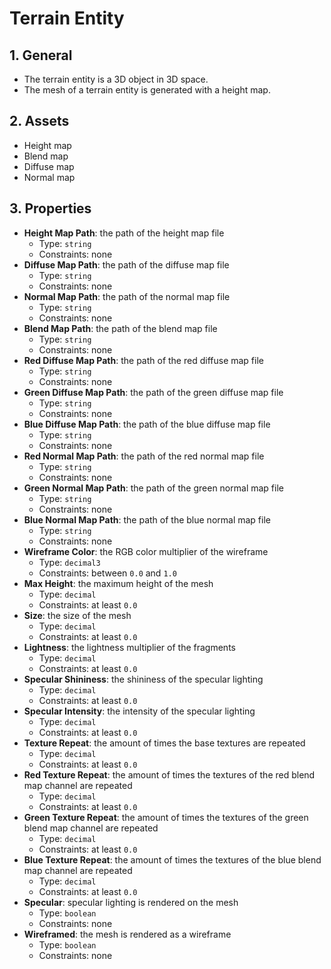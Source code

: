 # Terrain Entity

## 1. General

- The terrain entity is a 3D object in 3D space.
- The mesh of a terrain entity is generated with a height map.

## 2. Assets

- Height map
- Blend map
- Diffuse map
- Normal map

## 3. Properties

- **Height Map Path**: the path of the height map file
  - Type: `string`
  - Constraints: none
- **Diffuse Map Path**: the path of the diffuse map file
  - Type: `string`
  - Constraints: none
- **Normal Map Path**: the path of the normal map file
  - Type: `string`
  - Constraints: none
- **Blend Map Path**: the path of the blend map file
  - Type: `string`
  - Constraints: none
- **Red Diffuse Map Path**: the path of the red diffuse map file
  - Type: `string`
  - Constraints: none
- **Green Diffuse Map Path**: the path of the green diffuse map file
  - Type: `string`
  - Constraints: none
- **Blue Diffuse Map Path**: the path of the blue diffuse map file
  - Type: `string`
  - Constraints: none
- **Red Normal Map Path**: the path of the red normal map file
  - Type: `string`
  - Constraints: none
- **Green Normal Map Path**: the path of the green normal map file
  - Type: `string`
  - Constraints: none
- **Blue Normal Map Path**: the path of the blue normal map file
  - Type: `string`
  - Constraints: none
- **Wireframe Color**: the RGB color multiplier of the wireframe
  - Type: `decimal3`
  - Constraints: between `0.0` and `1.0`
- **Max Height**: the maximum height of the mesh
  - Type: `decimal`
  - Constraints: at least `0.0`
- **Size**: the size of the mesh
  - Type: `decimal`
  - Constraints: at least `0.0`
- **Lightness**: the lightness multiplier of the fragments
  - Type: `decimal`
  - Constraints: at least `0.0`
- **Specular Shininess**: the shininess of the specular lighting
  - Type: `decimal`
  - Constraints: at least `0.0`
- **Specular Intensity**: the intensity of the specular lighting
  - Type: `decimal`
  - Constraints: at least `0.0`
- **Texture Repeat**: the amount of times the base textures are repeated
  - Type: `decimal`
  - Constraints: at least `0.0`
- **Red Texture Repeat**: the amount of times the textures of the red blend map channel are repeated
  - Type: `decimal`
  - Constraints: at least `0.0`
- **Green Texture Repeat**: the amount of times the textures of the green blend map channel are repeated
  - Type: `decimal`
  - Constraints: at least `0.0`
- **Blue Texture Repeat**: the amount of times the textures of the blue blend map channel are repeated
  - Type: `decimal`
  - Constraints: at least `0.0`
- **Specular**: specular lighting is rendered on the mesh
  - Type: `boolean`
  - Constraints: none
- **Wireframed**: the mesh is rendered as a wireframe
  - Type: `boolean`
  - Constraints: none
